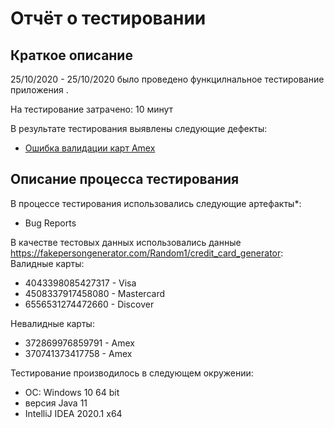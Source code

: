 # Отчёт о тестировании <Credit Card Number Validator>

## Краткое описание

25/10/2020 - 25/10/2020 было проведено функцилнальное тестирование приложения <Credit Card Number Validator>.

На тестирование затрачено: 10 минут

В результате тестирования выявлены следующие дефекты:
* [Ошибка валидации карт Amex](https://github.com/Saiferin/java_lesson_2/issues/1#issue-729030105)

## Описание процесса тестирования

В процессе тестирования использовались следующие артефакты*:
* Bug Reports


В качестве тестовых данных использовались данные https://fakepersongenerator.com/Random1/credit_card_generator:
Валидные карты:
* 4043398085427317 - Visa
* 4508337917458080 - Mastercard
* 6556531274472660 - Discover


Невалидные карты:
* 372869976859791 - Amex
* 370741373417758 - Amex


Тестирование производилось в следующем окружении:
* ОС: Windows 10 64 bit
* версия Java 11
* IntelliJ IDEA 2020.1 x64

